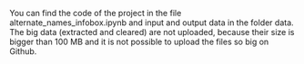You can find the code of the project in the file alternate_names_infobox.ipynb and input and output data in the folder data. The big data (extracted and cleared) are not uploaded, because their size is bigger than 100 MB and it is not possible to upload the files so big on Github.